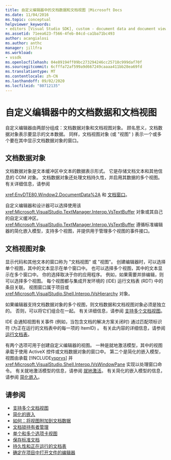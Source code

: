 ```yaml
---
title: 自定义编辑器中的文档数据和文档视图 |Microsoft Docs
ms.date: 11/04/2016
ms.topic: conceptual
helpviewer_keywords:
- editors [Visual Studio SDK], custom - document data and document view
ms.assetid: 71eea623-f566-4feb-84cd-ca1ba71bc493
author: acangialosi
ms.author: anthc
manager: jillfra
ms.workload:
- vssdk
ms.openlocfilehash: 04e89194ff09bc273294246cc25718c999daf70f
ms.sourcegitcommit: 6cfffa72af599a9d667249caaaa411bb28ea69fd
ms.translationtype: MT
ms.contentlocale: zh-CN
ms.lasthandoff: 09/02/2020
ms.locfileid: "80712135"
---
```

# <a name="document-data-and-document-view-in-custom-editors"></a>自定义编辑器中的文档数据和文档视图
自定义编辑器由两部分组成：文档数据对象和文档视图对象。 顾名思义，文档数据对象表示要显示的文本数据。 同样，文档视图对象 (或 "视图" ) 表示一个或多个要在其中显示文档数据对象的窗口。

## <a name="document-data-object"></a>文档数据对象
 文档数据对象是文本缓冲区中文本的数据表示形式。 它是存储文档文本和其他信息的 COM 对象。 文档数据对象还处理文档持久性，并启用其数据的多个视图。 有关详细信息，请参阅

 <xref:EnvDTE80.Window2.DocumentData%2A> 和 [文档窗口](../extensibility/internals/document-windows.md)。

 自定义编辑器和设计器可以选择使用该 <xref:Microsoft.VisualStudio.TextManager.Interop.VsTextBuffer> 对象或其自己的自定义缓冲区。 <xref:Microsoft.VisualStudio.TextManager.Interop.VsTextBuffer> 遵循标准编辑器的简化嵌入模型，支持多个视图，并提供用于管理多个视图的事件接口。

## <a name="document-view-object"></a>文档视图对象
 显示代码和其他文本的窗口称为 "文档视图" 或 "视图"。 创建编辑器时，可以选择单个视图，其中的文本显示在单个窗口中。 也可以选择多个视图，其中的文本显示在多个窗口中。 你的选择取决于你的应用程序。 例如，如果需要并排编辑，则可以选择多个视图。 每个视图都与集成开发环境的 (IDE) 运行文档表 (RDT) 中的条目关联。 视图窗口属于项目或 <xref:Microsoft.VisualStudio.Shell.Interop.IVsHierarchy> 对象。

 如果编辑器支持文档数据对象的多个视图，则文档数据和文档视图对象必须是独立的。 否则，可以将它们组合在一起。 有关详细信息，请参阅 [支持多个文档视图](../extensibility/supporting-multiple-document-views.md)。

 IDE 会通知视图有关事件 (例如，当包含文档的解决方案关闭时) 通过匹配项标识符 (为正在运行的文档表中的每一项的 ItemID) 。 有关此内容的详细信息，请参阅 [运行文档表](../extensibility/internals/running-document-table.md)。

 有两个选项可用于创建自定义编辑器的视图。 一种是就地激活模型，其中的视图承载于使用 ActiveX 控件或文档数据对象的窗口中。 第二个是简化的嵌入模型，视图由承载 [!INCLUDE[vsprvs](../code-quality/includes/vsprvs_md.md)] 并 <xref:Microsoft.VisualStudio.Shell.Interop.IVsWindowPane> 实现以处理窗口命令。 有关就地激活模型的信息，请参阅 [就地激活](/visualstudio/misc/in-place-activation?view=vs-2015)。 有关简化的嵌入模型的信息，请参阅 [简化嵌入](../extensibility/simplified-embedding.md)。

## <a name="see-also"></a>请参阅

- [支持多个文档视图](../extensibility/supporting-multiple-document-views.md)
- [简化的嵌入](../extensibility/simplified-embedding.md)
- [如何：将视图附加到文档数据](../extensibility/how-to-attach-views-to-document-data.md)
- [文档锁持有者管理](../extensibility/document-lock-holder-management.md)
- [单个和多个选项卡视图](../extensibility/single-and-multi-tab-views.md)
- [保存标准文档](../extensibility/internals/saving-a-standard-document.md)
- [持久性和正在运行的文档表](../extensibility/internals/persistence-and-the-running-document-table.md)
- [确定在项目中打开文件的编辑器](../extensibility/internals/determining-which-editor-opens-a-file-in-a-project.md)
